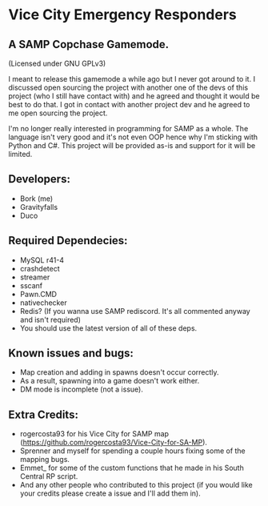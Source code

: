 # Vice City Emergency Responders
## A SAMP Copchase Gamemode.
(Licensed under GNU GPLv3)


I meant to release this gamemode a while ago but I never got around to it. I discussed open sourcing the project with another one of the devs of this project (who I still have contact with) and he agreed and thought it would be best to do that. I got in contact with another project dev and he agreed to me open sourcing the project.

I'm no longer really interested in programming for SAMP as a whole. The language isn't very good and it's not even OOP hence why I'm sticking with Python and C#. This project will be provided as-is and support for it will be limited.

## Developers:
- Bork (me)
- Gravityfalls
- Duco

## Required Dependecies:
- MySQL r41-4
- crashdetect
- streamer
- sscanf
- Pawn.CMD
- nativechecker
- Redis? (If you wanna use SAMP rediscord. It's all commented anyway and isn't required)
- You should use the latest version of all of these deps.

## Known issues and bugs:
- Map creation and adding in spawns doesn't occur correctly.
- As a result, spawning into a game doesn't work either.
- DM mode is incomplete (not a issue).

## Extra Credits:
- rogercosta93 for his Vice City for SAMP map (https://github.com/rogercosta93/Vice-City-for-SA-MP).
- Sprenner and myself for spending a couple hours fixing some of the mapping bugs.
- Emmet_ for some of the custom functions that he made in his South Central RP script.
- And any other people who contributed to this project (if you would like your credits please create a issue and I'll add them in).
